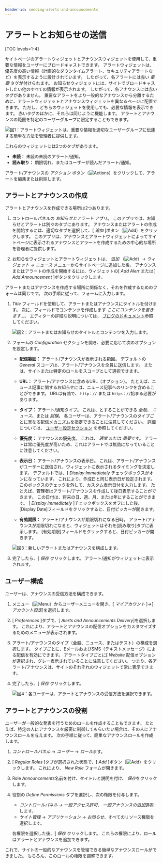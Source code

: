 ```yaml
---
header-id: sending-alerts-and-announcements
---
```


# アラートとお知らせの送信

[TOC levels=1-4]

サイトページのアラートウィジェットとアナウンスウィジェットを使用して、重要な情報をユーザーにブロードキャストできます。 アラートウィジェットは、優先度の高い情報（計画的なダウンタイムアラート、セキュリティアラートなど）を表示するように設計されています。 したがって、各アラートには赤い *重要* タグが付けられます。 お知らせウィジェットには、サイトでブロードキャストしたい他のすべての情報が表示されます。 したがって、各アナウンスには赤いタグがありません。 重要なアラートをより一般的なアナウンスから分離するために、アラートウィジェットとアナウンスウィジェットを異なるページに配置できます。 ただし、どちらのウィジェットを使用しても、必要な情報を表示できます。 赤いタグのほかに、それらは同じように機能します。 アラートとアナウンスの範囲を特定のユーザーグループに限定することもできます。

![図1：アラートウィジェットは、重要な情報を適切なユーザーグループに伝達する簡単な方法を管理者に提供します。](../../../images/alerts-widget.png)

これらのウィジェットには2つのタブがあります。

  - **未読：** 未読の未読のアラート/通知。
  - **読み取り：** 期限切れ、またはユーザーが読んだアラート/通知。

アラート/アナウンスの *アクション* ボタン（![Actions](../../../images/icon-actions.png)）をクリックして、アラートを編集または削除します。

## アラートとアナウンスの作成

アラートとアナウンスを作成できる場所は2つあります。

1.  コントロールパネルの *お知らせとアラート* アプリ。 このアプリでは、お知らせとアラートは別々のタブにあります。 アナウンスまたはアラートの作成を開始するには、適切なタブを選択して、[ *追加* ]ボタン（![Add](../../../images/icon-add.png)）をクリックします。 このアプリは、アナウンスとアラートウィジェットによってサイトページに表示されるアナウンスとアラートを作成するための中心的な場所を管理者に提供します。

2.  お知らせウィジェットとアラートウィジェットは、 *追加* （![Add](../../../images/icon-control-menu-add.png)）→ *ウィジェット* → *ニュース* メニューからサイトページに追加した後。 アナウンスまたはアラートの作成を開始するには、ウィジェットの[ *Add Alert* または[ *Add Announcement* ]ボタンをクリックします。

アラートまたはアナウンスを作成する場所に関係なく、それを作成するためのフォームは同じです。 次の手順に従って、フォームに入力します。

1.  *Title* フィールドを使用して、アラートまたはアナウンスにタイトルを付けます。 次に、フィールドでコンテンツを作成します *ここにコンテンツを書きます...*。 エディターの詳細な説明については、 [ブログのドキュメント](/docs/7-1/user/-/knowledge_base/u/using-the-blog-entry-editor)参照してください。

    ![図2：アラートまたはお知らせのタイトルとコンテンツを入力します。](../../../images/alerts-new-alert.png)

2.  フォームの *Configuration* セクションを開き、必要に応じて次のオプションを設定します。

      - **配信範囲：** アラート/アナウンスが表示される範囲。 デフォルトの *General* スコープは、アラート/アナウンスを全員に送信します。 または、サイトまたは特定のロールをスコープとして選択できます。

      - **URL：** アラート/アナウンスに含めるURL（オプション）。 たとえば、ニュース記事に関するお知らせには、ニュース記事へのリンクを含めることができます。 URLは有効で、 `http：//` または `https：//`始まる必要があります。

      - **タイプ：** アラート/通知タイプ。 これは、とすることができる *全般*、 *ニュース*、または *試験*。 各ユーザーは、アラート/アナウンスのタイプごとに異なる配信メカニズムを指定できることに注意してください。 詳細については、 [ユーザー設定セクション](#user-configuration) を参照してください。

      - **優先度：** アナウンスの優先度。 これは、 *通常* または *重要*です。 アラートは常に優先度が高いため、これはアラートでは無効になっていることに注意してください。

      - **表示日：** アラート/アナウンスの表示日。 これは、アラート/アナウンスがユーザーに送信され、ウィジェットに表示されるタイミングを決定します。 デフォルトでは、[ *Display Immediately* チェックボックスがオンになっています。 これにより、作成日と同じ表示日が設定されます。 このボックスのチェックを外して、カスタム表示日付を入力します。 たとえば、管理者はアラート/アナウンスを作成して後日表示することができます。 この日付は、将来の日、週、月、または年にすることができます。 [ *Display Immediately* ]チェックボックスをオフにした後、[Display Date]フィールドをクリックすると、日付ピッカーが開きます。

      - **有効期限：** アラート/アナウンスが期限切れになる日時。 アラート/アナウンスが期限切れになると、ウィジェットはそれを[読み取り]タブに表示します。 [有効期限]フィールドをクリックすると、日付ピッカーが開きます。

    ![図3：新しいアラートまたはアナウンスを構成します。](../../../images/alerts-new-alert-config.png)

3.  完了したら、[ *保存* クリックします。 アラート/通知がウィジェットに表示されます。

## ユーザー構成

ユーザーは、アナウンスの受信方法を構成できます。

1.  メニュー（![Menu](../../../images/icon-menu.png)）からユーザーメニューを開き、[ *マイアカウント* ]→[ *アカウント設定*]を選択します。

2.  [ *Preferences* ]タブで、[ *Alerts and Announcements Delivery*]を選択します。 これにより、アラートとアナウンスの配信オプションをカスタマイズするためのメニューが表示されます。

3.  アラート/アナウンスのタイプ（全般、ニュース、またはテスト）の構成を選択します。 タイプごとに、EメールおよびSMS（テキストメッセージ）による配信を有効にできます。 アラートタイプごとに[ *Website* 配信オプションが選択され、グレー表示されていることに注意してください。 つまり、各アラート/アナウンスは、サイトのそれぞれのウィジェットで常に表示できます。

4.  完了したら、[ *保存* クリックします。

    ![図4：各ユーザーは、アラートとアナウンスの受信方法を選択できます。](../../../images/alerts-delivery.png)

## アラートとアナウンスの役割

ユーザーが一般的な発表を行うためのロールを作成することもできます。 たとえば、特定の人にアナウンスを厳密に制御してもらいたい場合は、その人にアナウンスロールを与えます。 次の手順に従って、簡単なアナウンスロールを作成します。

1.  *コントロールパネル* → *ユーザー* → *ロール*ます。

2.  [ *Regular Roles* ]タブが選択された状態で、[ *Add* ]ボタン（![Add](../../../images/icon-add.png)）をクリックします。 これにより、 *New Role* フォームが開きます。

3.  Role *Announcements*名前を付け、タイトルと説明を付け、 *保存*をクリックします。

4.  役割の *Define Permissions* タブを選択し、次の権限を付与します。

      - *コントロールパネル* → *一般アクセス許可*、 *一般アナウンスの追加*選択します。
      - *サイト管理* → *アプリケーション* → *お知らせ*、すべてのリソース権限を選択します。

    各権限を選択した後、[ *保存* クリックします。 これらの権限により、ロールはアラートとアナウンスを追加できます。

これで、サイトの一般的なアナウンスを管理できる簡単なアナウンスロールができました。 もちろん、このロールの権限を調整できます。
